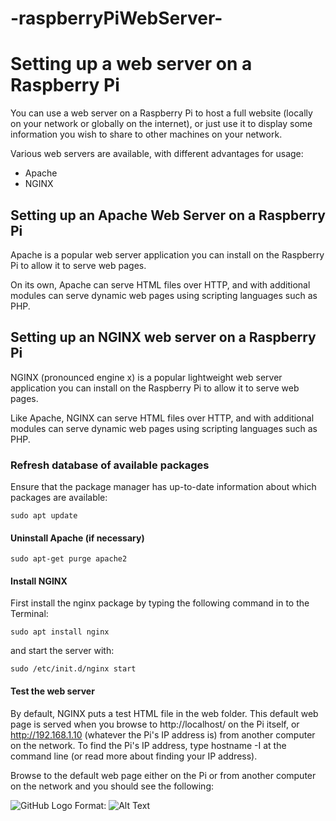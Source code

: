 # -raspberryPiWebServer-
# Setting up a web server on a Raspberry Pi

You can use a web server on a Raspberry Pi to host a full website (locally on your network or globally on the internet), or just use it to display some information you wish to share to other machines on your network.

Various web servers are available, with different advantages for usage:

* Apache
* NGINX

## Setting up an Apache Web Server on a Raspberry Pi

Apache is a popular web server application you can install on the Raspberry Pi to allow it to serve web pages.

On its own, Apache can serve HTML files over HTTP, and with additional modules can serve dynamic web pages using scripting languages such as PHP.

## Setting up an NGINX web server on a Raspberry Pi

NGINX (pronounced engine x) is a popular lightweight web server application you can install on the Raspberry Pi to allow it to serve web pages.

Like Apache, NGINX can serve HTML files over HTTP, and with additional modules can serve dynamic web pages using scripting languages such as PHP.

### Refresh database of available packages

Ensure that the package manager has up-to-date information about which packages are available: 

`sudo apt update`

#### Uninstall Apache (if necessary)

`sudo apt-get purge apache2`

#### Install NGINX

First install the nginx package by typing the following command in to the Terminal:

`sudo apt install nginx`

and start the server with:

`sudo /etc/init.d/nginx start`

#### Test the web server

By default, NGINX puts a test HTML file in the web folder. This default web page is served when you browse to http://localhost/ on the Pi itself, or http://192.168.1.10 (whatever the Pi's IP address is) from another computer on the network. To find the Pi's IP address, type hostname -I at the command line (or read more about finding your IP address).

Browse to the default web page either on the Pi or from another computer on the network and you should see the following:

![GitHub Logo](/images/logo.png)
Format: ![Alt Text](url)

